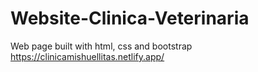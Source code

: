 # Website-Clinica-Veterinaria
Web page built with html, css and bootstrap
https://clinicamishuellitas.netlify.app/
